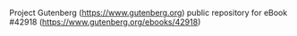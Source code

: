 Project Gutenberg (https://www.gutenberg.org) public repository for eBook #42918 (https://www.gutenberg.org/ebooks/42918)
